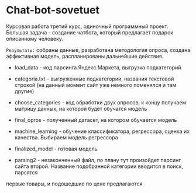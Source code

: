 # Chat-bot-sovetuet
Курсовая работа третий курс, одиночный программный проект. Большая задача - создание чатбота, который предлагает подарок описанному человеку. 

`Результаты:` собраны данные, разработана методология опроса, создана эффективная модель, распланированы дальнейшие действия.

+ load_data - код парсинга Яндекс.Маркета, выгрузка подкатегорий

+ categoria.txt - выгруженные подкатегории, названия текстовой строкой (на данный момент сайт уже немного поменялся и там другие)

+ choose_categories - код обработки двух опросов, к концу получаем матрицу данных, на которой будет обучатся модель

+ final_opros - полученный датасет, на котором обучается модель 

+ machine_learning - обучение классификатора, регрессора, оценка их качества. Выбираем модель регрессора

+ finalized_model - готовая модель

+ parsing2 - незаконченный файл, по плану тут произойдет парсинг сайта второй. Название подобранной категории вводится в поиск, парсятся 

первые товары, и подошедшие по цене предлагаются
